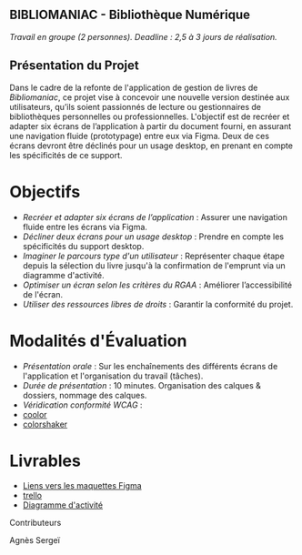 ## BIBLIOMANIAC - Bibliothèque Numérique
*Travail en groupe (2 personnes).
Deadline : 2,5 à 3 jours de réalisation.*


## Présentation du Projet
Dans le cadre de la refonte de l'application de gestion de livres de *Bibliomaniac*, ce projet vise à concevoir une nouvelle version destinée aux utilisateurs, qu’ils soient passionnés de lecture ou gestionnaires de bibliothèques personnelles ou professionnelles. L'objectif est de recréer et adapter six écrans de l’application à partir du document fourni, en assurant une navigation fluide (prototypage) entre eux via Figma. Deux de ces écrans devront être déclinés pour un usage desktop, en prenant en compte les spécificités de ce support.


# Objectifs

- *Recréer et adapter six écrans de l’application* : Assurer une navigation fluide entre les écrans via Figma.
- *Décliner deux écrans pour un usage desktop* : Prendre en compte les spécificités du support desktop.
- *Imaginer le parcours type d'un utilisateur* : Représenter chaque étape depuis la sélection du livre jusqu'à la confirmation de l'emprunt via un diagramme d'activité.
- *Optimiser un écran selon les critères du RGAA* : Améliorer l’accessibilité de l'écran.
- *Utiliser des ressources libres de droits* : Garantir la conformité du projet.



# Modalités d'Évaluation

- *Présentation orale* : Sur les enchaînements des différents écrans de l'application et l'organisation du travail (tâches).
- *Durée de présentation* : 10 minutes.
Organisation des calques & dossiers, nommage des calques.
- *Véridication conformité WCAG* : 
- [coolor](https://coolors.co/contrast-checker/f9410a-f6f6f6)
- [colorshaker](https://hexcolor.co/color-contrast-checker)

# Livrables

- [Liens vers les maquettes Figma](https://www.figma.com/design/r7drRPTFRfaRMGEegvs7bV/BASE?node-id=4-59&t=6HR08FrROqA23LuT-1)
- [trello](https://trello.com/b/ael3lOna/biblio)
- [Diagramme d'activité](https://lucid.app/lucidchart/dd2affd4-d2ec-451d-a2b4-8f7deff36de7/edit?invitationId=inv_abcff057-de0a-4be0-91b3-eaf14deee8c7&page=0eqBfotfVGlV#)





Contributeurs

Agnès
Sergeï
